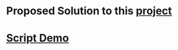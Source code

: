 # Proposed Solution to this [project](https://www.freelancer.com/projects/python/Python-Script-for-taking-Data/details)

# [Script Demo](https://py-script-mvp.streamlit.app/)
